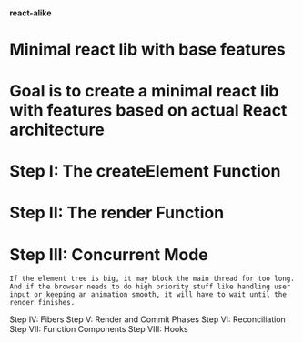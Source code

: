 #### react-alike ###

# Minimal react lib with base features
# Goal is to create a minimal react lib with features based on actual React architecture

# Step I: The createElement Function
# Step II: The render Function
# Step III: Concurrent Mode
    If the element tree is big, it may block the main thread for too long. And if the browser needs to do high priority stuff like handling user input or keeping an animation smooth, it will have to wait until the render finishes.


Step IV: Fibers
Step V: Render and Commit Phases
Step VI: Reconciliation
Step VII: Function Components
Step VIII: Hooks